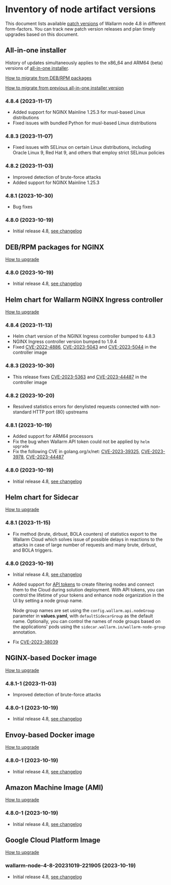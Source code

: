 # Inventory of node artifact versions

This document lists available [patch versions](versioning-policy.md#version-format) of Wallarm node 4.8 in different form-factors. You can track new patch version releases and plan timely upgrades based on this document.

## All-in-one installer

History of updates simultaneously applies to the x86_64 and ARM64 (beta) versions of [all-in-one installer](../installation/nginx/all-in-one.md).

[How to migrate from DEB/RPM packages](nginx-modules.md)

[How to migrate from previous all-in-one installer version](all-in-one.md)

### 4.8.4 (2023-11-17)

* Added support for NGINX Mainline 1.25.3 for musl-based Linux distributions
* Fixed issues with bundled Python for musl-based Linux distributions

### 4.8.3 (2023-11-07)

* Fixed issues with SELinux on certain Linux distributions, including Oracle Linux 9, Red Hat 9, and others that employ strict SELinux policies

### 4.8.2 (2023-11-03)

* Improved detection of brute-force attacks
* Added support for NGINX Mainline 1.25.3

### 4.8.1 (2023-10-30)

* Bug fixes

### 4.8.0 (2023-10-19)

* Initial release 4.8, [see changelog](what-is-new.md)

## DEB/RPM packages for NGINX

[How to upgrade](nginx-modules.md)

### 4.8.0 (2023-10-19)

* Initial release 4.8, [see changelog](what-is-new.md)

## Helm chart for Wallarm NGINX Ingress controller

[How to upgrade](ingress-controller.md)

### 4.8.4 (2023-11-13)

* Helm chart version of the NGINX Ingress controller bumped to 4.8.3
* NGINX Ingress controller version bumped to 1.9.4
* Fixed [CVE-2022-4886](https://github.com/advisories/GHSA-gvrm-w2f9-f77q), [CVE-2023-5043](https://github.com/advisories/GHSA-5wj4-wffq-3378) and [CVE-2023-5044](https://github.com/advisories/GHSA-fp9f-44c2-cw27) in the controller image

### 4.8.3 (2023-10-30)

* This release fixes [CVE-2023-5363](https://github.com/advisories/GHSA-xw78-pcr6-wrg8) and [CVE-2023-44487](https://github.com/advisories/GHSA-qppj-fm5r-hxr3) in the controller image

### 4.8.2 (2023-10-20)

* Resolved statistics errors for denylisted requests connected with non-standard HTTP port (80) upstreams

### 4.8.1 (2023-10-19)

* Added support for ARM64 processors
* Fix the bug when Wallarm API token could not be applied by `helm upgrade`
* Fix the following CVE in golang.org/x/net: [CVE-2023-39325](https://github.com/advisories/GHSA-4374-p667-p6c8), [CVE-2023-3978](https://github.com/advisories/GHSA-2wrh-6pvc-2jm9), [CVE-2023-44487](https://github.com/advisories/GHSA-qppj-fm5r-hxr3)

### 4.8.0 (2023-10-19)

* Initial release 4.8, [see changelog](what-is-new.md)

<!-- ## Helm chart for Kong Ingress controller

[How to upgrade](kong-ingress-controller.md)

### 4.8.0 (2023-03-28)

* Initial release 4.8, [see changelog](what-is-new.md) -->

## Helm chart for Sidecar

[How to upgrade](sidecar-proxy.md)

### 4.8.1 (2023-11-15)

* Fix method (brute, dirbust, BOLA counters) of statistics export to the Wallarm Cloud which solves issue of possible delays in reactions to the attacks in case of large number of requests and many brute, dirbust, and BOLA triggers.

### 4.8.0 (2023-10-19)

* Initial release 4.8, [see changelog](what-is-new.md)
* Added support for [API tokens](../user-guides/nodes/nodes.md#api-and-node-tokens-for-node-creation) to create filtering nodes and connect them to the Cloud during solution deployment. With API tokens, you can control the lifetime of your tokens and enhance node organization in the UI by setting a node group name.

    Node group names are set using the `config.wallarm.api.nodeGroup` parameter in **values.yaml**, with `defaultSidecarGroup` as the default name. Optionally, you can control the names of node groups based on the applications' pods using the `sidecar.wallarm.io/wallarm-node-group` annotation.
* Fix [CVE-2023-38039](https://github.com/advisories/GHSA-99j9-jf36-9747)

## NGINX-based Docker image

[How to upgrade](docker-container.md)

### 4.8.1-1 (2023-11-03)

* Improved detection of brute-force attacks

### 4.8.0-1 (2023-10-19)

* Initial release 4.8, [see changelog](what-is-new.md)

## Envoy-based Docker image

[How to upgrade](docker-container.md)

### 4.8.0-1 (2023-10-19)

* Initial release 4.8, [see changelog](what-is-new.md)

## Amazon Machine Image (AMI)

[How to upgrade](cloud-image.md)

### 4.8.0-1 (2023-10-19)

* Initial release 4.8, [see changelog](what-is-new.md)

## Google Cloud Platform Image

[How to upgrade](cloud-image.md)

### wallarm-node-4-8-20231019-221905 (2023-10-19)

* Initial release 4.8, [see changelog](what-is-new.md)